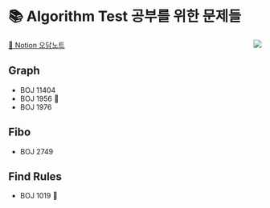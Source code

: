 # 📚 Algorithm Test 공부를 위한 문제들 

<img align='right' src="http://mazassumnida.wtf/api/v2/generate_badge?boj=kny8092">



[📓 Notion 오답노트](https://www.notion.so/061e1920a0e84ff08e28f7d8356a984c?v=620df51b7db84f0996e5decba210ee73)



## Graph
+ BOJ 11404
+ BOJ 1956 🤔
+ BOJ 1976

## Fibo
+ BOJ 2749

## Find Rules
+ BOJ 1019 🤔
